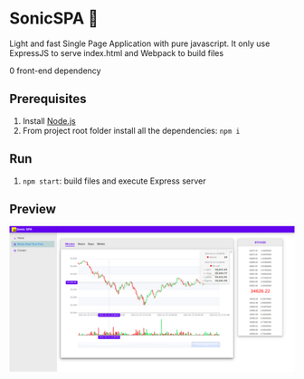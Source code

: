 # SonicSPA  :rocket:

Light and fast Single Page Application with pure javascript. It only use ExpressJS to serve index.html and Webpack to build files

0 front-end dependency 

## Prerequisites
1. Install [Node.js](https://nodejs.org)
2. From project root folder install all the dependencies: `npm i`

## Run
1. `npm start`: build files and execute Express server

## Preview
![Preview](https://raw.githubusercontent.com/adwulfran/SonicSPA/master/sonicspa.png "Preview")
